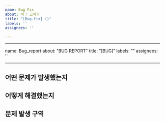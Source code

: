 ```yaml
---
name: Bug Fix
about: 버그 고치기
title: "[Bug-fix] ()"
labels: ''
assignees: ''

---
```


---
name: Bug_report
about: "BUG REPORT"
title: "[BUG]"
labels: ""
assignees: ''

---

## 어떤 문제가 발생했는지

## 어떻게 해결했는지

## 문제 발생 구역
